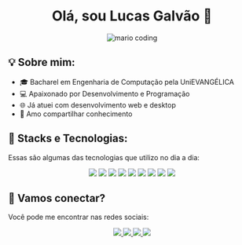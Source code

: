<h1 align="center">Olá, sou Lucas Galvão 👋</h1>

<p align="center">
  <img src="https://i.imgur.com/1ZvVkDc.gif" alt="mario coding" />
</p>

## 💡 Sobre mim:

- 🎓 Bacharel em Engenharia de Computação pela UniEVANGÉLICA
- 💻 Apaixonado por Desenvolvimento e Programação
- 🌐 Já atuei com desenvolvimento web e desktop
- 🚀 Amo compartilhar conhecimento

## 🔧 Stacks e Tecnologias:

Essas são algumas das tecnologias que utilizo no dia a dia:

<p align="center">
  <img src="https://img.shields.io/badge/Java-007396?style=for-the-badge&logo=java&logoColor=white" />
  <img src="https://img.shields.io/badge/SpringBoot-6DB33F?style=for-the-badge&logo=spring&logoColor=white" />
  <img src="https://img.shields.io/badge/Quarkus-469CC4?style=for-the-badge&logo=quarkus&logoColor=white" />
  <img src="https://img.shields.io/badge/Junit5-25A162?style=for-the-badge&logo=junit5&logoColor=white" />
  <img src="https://img.shields.io/badge/RestAssured-4AA96C?style=for-the-badge&logo=rest-assured&logoColor=white" />
  <img src="https://img.shields.io/badge/JPA-6DB33F?style=for-the-badge&logo=spring-data-jpa&logoColor=white" />
  <img src="https://img.shields.io/badge/DesignPatterns-333333?style=for-the-badge" />
  <img src="https://img.shields.io/badge/Kafka-231F20?style=for-the-badge&logo=apache-kafka&logoColor=white" />
  <img src="https://img.shields.io/badge/JasperReports-DC302E?style=for-the-badge&logo=jasper-reports&logoColor=white" />
</p>

## :speech_balloon: Vamos conectar?

Você pode me encontrar nas redes sociais:

<p align="center">
  <a href="https://github.com/lucasengcomp">
    <img src="https://img.shields.io/badge/-Github-%23333?style=for-the-badge&logo=github&logoColor=white" />
  </a>
  <a href="https://instagram.com/lucasgalvlima">
    <img src="https://img.shields.io/badge/-Instagram-%23E4405F?style=for-the-badge&logo=instagram&logoColor=white" />
  </a>
  <a href="mailto:lucasengcomput@gmail.com">
    <img src="https://img.shields.io/badge/-Gmail-ff9800?style=for-the-badge&logo=gmail&logoColor=white" />
  </a>
  <a href="https://www.linkedin.com/in/lucasgalvaolima/">
    <img src="https://img.shields.io/badge/-LinkedIn-%230077B5?style=for-the-badge&logo=linkedin&logoColor=white" />
  </a>
</p>
